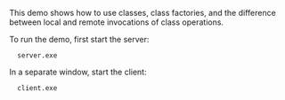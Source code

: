 This demo shows how to use classes, class factories, and the
difference between local and remote invocations of class operations.

To run the demo, first start the server:

      server.exe

In a separate window, start the client:

      client.exe
